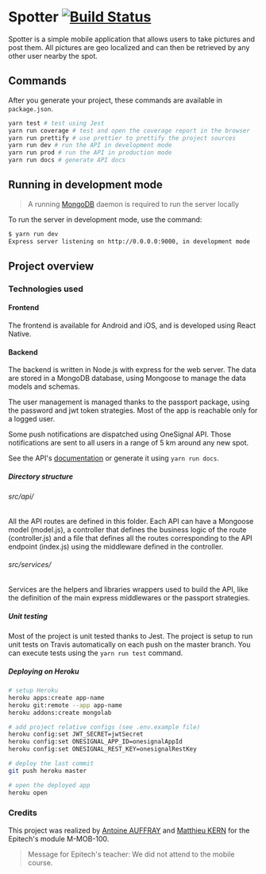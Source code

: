 # Spotter [![Build Status](https://travis-ci.org/matthieukern/spotter.svg?branch=master)](https://travis-ci.org/matthieukern/spotter)

Spotter is a simple mobile application that allows users to take pictures and post them. All
pictures are geo localized and can then be retrieved by any other user nearby the spot.

## Commands

After you generate your project, these commands are available in `package.json`.

```bash
yarn test # test using Jest
yarn run coverage # test and open the coverage report in the browser
yarn run prettify # use prettier to prettify the project sources
yarn run dev # run the API in development mode
yarn run prod # run the API in production mode
yarn run docs # generate API docs
```

## Running in development mode

>A running [MongoDB](https://www.mongodb.com/) daemon is required to run the server locally

To run the server in development mode, use the command:

```bash
$ yarn run dev
Express server listening on http://0.0.0.0:9000, in development mode
```

## Project overview

### Technologies used

#### Frontend

The frontend is available for Android and iOS, and is developed using React Native.

#### Backend

The backend is written in Node.js with express for the web server. The data are stored in a MongoDB
database, using Mongoose to manage the data models and schemas.

The user management is managed thanks to the passport package, using the password and jwt 
token strategies. Most of the app is reachable only for a logged user.

Some push notifications are dispatched using OneSignal API. Those notifications are sent to all 
users in a range of 5 km around any new spot.

See the API's [documentation](https://matthieukern.github.io/spotter/) or generate it using `yarn run docs`.

##### Directory structure

###### src/api/

All the API routes are defined in this folder. Each API can have a Mongoose model (model.js), a
controller that defines the business logic of the route (controller.js) and a file that defines
all the routes corresponding to the API endpoint (index.js) using the middleware defined in the
controller.

###### src/services/

Services are the helpers and libraries wrappers used to build the API, like the definition of the 
main express middlewares or the passport strategies.

##### Unit testing

Most of the project is unit tested thanks to Jest. The project is setup to run unit tests on Travis
automatically on each push on the master branch. You can execute tests using the `yarn run test`
command.

##### Deploying on Heroku

```bash
# setup Heroku
heroku apps:create app-name
heroku git:remote --app app-name
heroku addons:create mongolab

# add project relative configs (see .env.example file)
heroku config:set JWT_SECRET=jwtSecret
heroku config:set ONESIGNAL_APP_ID=onesignalAppId 
heroku config:set ONESIGNAL_REST_KEY=onesignalRestKey

# deploy the last commit
git push heroku master

# open the deployed app
heroku open
```

### Credits

This project was realized by [Antoine AUFFRAY](mailto:antoine.auffray@epitech.eu) and 
[Matthieu KERN](mailto:matthieu.kern@epitech.eu) for the Epitech's module M-MOB-100.

>Message for Epitech's teacher: We did not attend to the mobile course.
